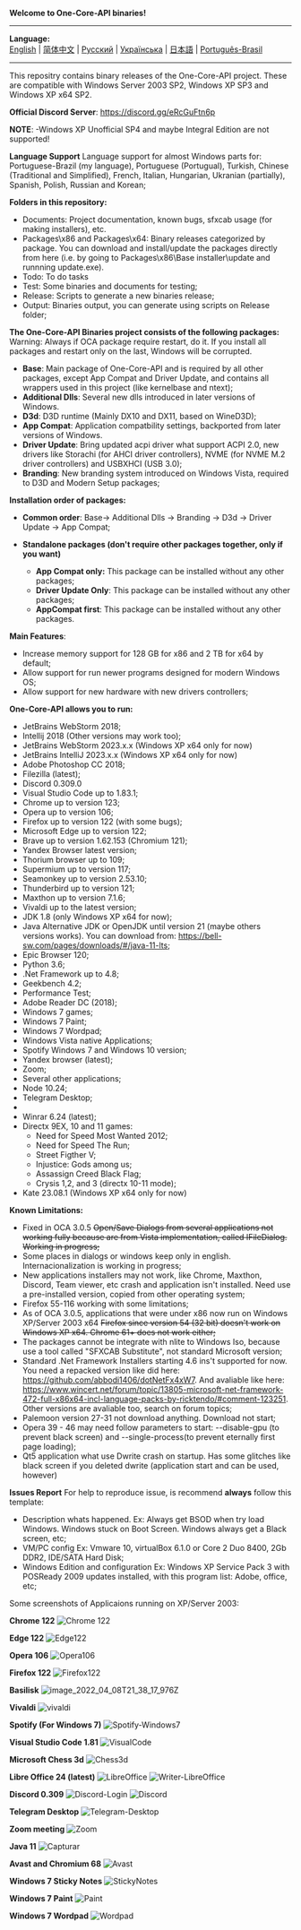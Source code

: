 **Welcome to One-Core-API binaries!**
***
**Language:**    
[English](README.md) | [简体中文](README_CN.md) | [Русский](README_RU.md) | [Українська](README_UK.md) | [日本語](README_JP.md) | [Português-Brasil](README_BR.md)
***

This repositry contains binary releases of the One-Core-API project. These are compatible with Windows Server 2003 SP2, Windows XP SP3 and Windows XP
x64 SP2.

**Official Discord Server**: https://discord.gg/eRcGuFtn6p

**NOTE**:
-Windows XP Unofficial SP4 and maybe Integral Edition are not supported!

**Language Support**
Language support for almost Windows parts for: Portuguese-Brazil (my language), Portuguese (Portugual), Turkish, Chinese (Traditional and Simplified), French, Italian, Hungarian, Ukranian (partially), Spanish, Polish, Russian and Korean;

**Folders in this repository:**
- Documents: Project documentation, known bugs, sfxcab usage (for making installers), etc.
- Packages\x86 and Packages\x64: Binary releases categorized by package. You can download and install/update the packages directly from here (i.e. by going to Packages\x86\Base installer\update and runnning update.exe).
- Todo: To do tasks
- Test: Some binaries and documents for testing;
- Release: Scripts to generate a new binaries release;
- Output: Binaries output, you can generate using scripts on Release folder;

**The One-Core-API Binaries project consists of the following packages:**
Warning: Always if OCA package require restart, do it. If you install all packages and restart only on the last, Windows will be corrupted.  
- **Base**: Main package of One-Core-API and is required by all other packages, except App Compat and Driver Update, and contains all wrappers used in this project (like kernelbase and ntext);
- **Additional Dlls**: Several new dlls introduced in later versions of Windows.
- **D3d**: D3D runtime (Mainly DX10 and DX11, based on WineD3D);
- **App Compat**: Application compatbility settings, backported from later versions of Windows.
- **Driver Update**: Bring updated acpi driver what support ACPI 2.0, new drivers like Storachi (for AHCI driver controllers), NVME (for NVME M.2 driver controllers) and USBXHCI (USB 3.0); 
- **Branding**: New branding system introduced on Windows Vista, required to D3D and Modern Setup packages;

**Installation order of packages:**
- **Common order**: Base-> Additional Dlls -> Branding -> D3d -> Driver Update -> App Compat;

- **Standalone packages (don't require other packages together, only if you want)**
  - **App Compat only:** This package can be installed without any other packages; 
  - **Driver Update Only**: This package can be installed without any other packages; 
  - **AppCompat first**: This package can be installed without any other packages. 

**Main Features**:
- Increase memory support for 128 GB for x86 and 2 TB for x64 by default;
- Allow support for run newer programs designed for modern Windows OS;
- Allow support for new hardware with new drivers controllers;

**One-Core-API allows you to run:**
- JetBrains WebStorm 2018;
- Intellij 2018 (Other versions may work too);
- JetBrains WebStorm 2023.x.x (Windows XP x64 only for now)
- JetBrains IntelliJ 2023.x.x (Windows XP x64 only for now)
- Adobe Photoshop CC 2018;
- Filezilla (latest);
- Discord 0.309.0
- Visual Studio Code up to 1.83.1;
- Chrome up to version 123;
- Opera up to version 106;
- Firefox up to version 122 (with some bugs);
- Microsoft Edge up to version 122;
- Brave up to version 1.62.153 (Chromium 121);
- Yandex Browser latest version;
- Thorium browser up to 109;
- Supermium up to version 117;
- Seamonkey up to version 2.53.10;
- Thunderbird up to version 121;
- Maxthon up to version 7.1.6;
- Vivaldi up to the latest version;
- JDK 1.8 (only Windows XP x64 for now);
- Java Alternative JDK or OpenJDK until version 21 (maybe others versions works). You can download from: https://bell-sw.com/pages/downloads/#/java-11-lts;
- Epic Browser 120;
- Python 3.6;
- .Net Framework up to 4.8;
- Geekbench 4.2;
- Performance Test;
- Adobe Reader DC (2018);
- Windows 7 games;
- Windows 7 Paint;
- Windows 7 Wordpad;
- Windows Vista native Applications;
- Spotify Windows 7 and Windows 10 version;
- Yandex browser (latest);
- Zoom;
- Several other applications;
- Node 10.24;
- Telegram Desktop;
- 
- Winrar 6.24 (latest);
- Directx 9EX, 10 and 11 games: 
  - Need for Speed Most Wanted 2012;
  - Need for Speed The Run;
  - Street Figther V;
  - Injustice: Gods among us;
  - Assassign Creed Black Flag;
  - Crysis 1,2, and 3 (directx 10-11 mode);
- Kate 23.08.1 (Windows XP x64 only for now)
  
**Known Limitations:**
- Fixed in OCA 3.0.5 ~~Open/Save Dialogs from several applications not working fully because are from Vista implementation, called IFileDialog. Working in progress;~~
- Some places in dialogs or windows keep only in english. Internacionalization is working in progress;
- New applications installers may not work, like Chrome, Maxthon, Discord, Team viewer, etc crash and application isn't installed. Need 
use a pre-installed version, copied from other operating system;
- Firefox 55-116 working with some limitations;
- As of OCA 3.0.5, applications that were under x86 now run on Windows XP/Server 2003 x64 ~~Firefox since version 54 (32 bit) doesn't work on Windows XP x64. Chrome 61+ does not work either;~~
- The packages cannot be integrate with nlite to Windows Iso, because use a tool called "SFXCAB Substitute", not standard Microsoft version;
- Standard .Net Framework Installers starting 4.6 ins't supported for now. You need a repacked version like did here: https://github.com/abbodi1406/dotNetFx4xW7. And avaliable like here: https://www.wincert.net/forum/topic/13805-microsoft-net-framework-472-full-x86x64-incl-language-packs-by-ricktendo/#comment-123251. Other versions are avaliable too, search on forum topics;
- Palemoon version 27-31 not download anything. Download not start;
- Opera 39 - 46 may need follow parameters to start: --disable-gpu (to prevent black screen) and --single-process(to prevent eternally first page loading);
- Qt5 application what use Dwrite crash on startup. Has some glitches like black screen if you deleted dwrite (application start and can be used, however)

**Issues Report**
For help to reproduce issue, is recommend **always** follow this template:
- Description whats happened.
  Ex: Always get BSOD when try load Windows. Windows stuck on Boot Screen. Windows always get a Black screen, etc;
- VM/PC config
  Ex: Vmware 10, virtualBox 6.1.0 or Core 2 Duo 8400, 2Gb DDR2, IDE/SATA Hard Disk;
- Windows Edition and configuration
  Ex: Windows XP Service Pack 3 with POSReady 2009 updates installed, with this program list: Adobe, office, etc;

Some screenshots of Applicaions running on XP/Server 2003:

**Chrome 122**
![Chrome 122](https://github.com/Skulltrail192/One-Core-API-Binaries/assets/5159776/6442a5b0-036b-48e0-a6e8-3624825d3882)

**Edge 122**
![Edge122](https://github.com/Skulltrail192/One-Core-API-Binaries/assets/5159776/734954f4-2540-4657-9a2d-ce6aed809bf5)

**Opera 106**
![Opera106](https://github.com/Skulltrail192/One-Core-API-Binaries/assets/5159776/db509ccf-4e66-4e2b-ad4b-fd8512495333)

**Firefox 122**
![Firefox122](https://github.com/Skulltrail192/One-Core-API-Binaries/assets/5159776/db647daf-0960-4ace-ad2f-63469dbf3881)

**Basilisk**
![image_2022_04_08T21_38_17_976Z](https://user-images.githubusercontent.com/5159776/178077859-079bfca4-bdb6-402e-8991-b88e7dfe387c.png)

**Vivaldi**
![vivaldi](https://github.com/Skulltrail192/One-Core-API-Binaries/assets/5159776/86d5895f-977a-414f-b0d5-0e877a658676)

**Spotify (For Windows 7)**
![Spotify-Windows7](https://github.com/Skulltrail192/One-Core-API-Binaries/assets/5159776/09de7c20-8670-45dc-9471-a6db9349abd0)

**Visual Studio Code 1.81**
![VisualCode](https://github.com/Skulltrail192/One-Core-API-Binaries/assets/5159776/b21748b9-25bb-412d-95b3-2219d2efdf42)

**Microsoft Chess 3d**
![Chess3d](https://github.com/Skulltrail192/One-Core-API-Binaries/assets/5159776/bd1ad0c6-edde-4ff2-a6e0-074c7379fab6)

**Libre Office 24 (latest)**
![LibreOffice](https://github.com/Skulltrail192/One-Core-API-Binaries/assets/5159776/11fd191d-270c-428d-8d41-0498e8fafb3b)
![Writer-LibreOffice](https://github.com/Skulltrail192/One-Core-API-Binaries/assets/5159776/e389a39b-febd-45f6-9c6f-25f64e460142)

**Discord 0.309**
![Discord-Login](https://github.com/Skulltrail192/One-Core-API-Binaries/assets/5159776/8a4c12b5-19fc-454d-b02a-a1db807d3900)
![Discord](https://github.com/Skulltrail192/One-Core-API-Binaries/assets/5159776/eb673541-4e66-4c76-867e-346edbaaa0af)

**Telegram Desktop**
![Telegram-Desktop](https://github.com/Skulltrail192/One-Core-API-Binaries/assets/5159776/d23b9add-629d-45a3-a8e1-c331271bc0d3)

**Zoom meeting**
![Zoom](https://github.com/Skulltrail192/One-Core-API-Binaries/assets/5159776/d002cf1b-c5f4-4c0c-b629-00e031a56765)

**Java 11**
![Capturar](https://user-images.githubusercontent.com/5159776/178078132-da504607-a1ca-4f8d-ae25-6a7eb367bdaa.PNG)

**Avast and Chromium 68**
![Avast](https://user-images.githubusercontent.com/5159776/178078208-c13b3448-ee6a-4c56-9d94-d0c62d51949e.PNG)

**Windows 7 Sticky Notes**
![StickyNotes](https://github.com/Skulltrail192/One-Core-API-Binaries/assets/5159776/669ba3e4-b831-4a96-ad40-d87e3e9531e2)

**Windows 7 Paint**
![Paint](https://github.com/Skulltrail192/One-Core-API-Binaries/assets/5159776/81728a44-c9e7-41e8-b68b-8ea7b119ebba)

**Windows 7 Wordpad**
![Wordpad](https://github.com/Skulltrail192/One-Core-API-Binaries/assets/5159776/9dac02c7-7139-47fe-8732-ccd9ef91090b)
